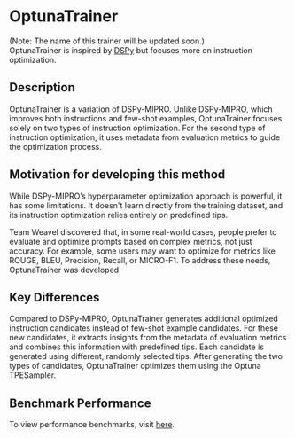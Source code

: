 # OptunaTrainer

(Note: The name of this trainer will be updated soon.)  
OptunaTrainer is inspired by [DSPy](https://github.com/stanfordnlp/DSPy) but focuses more on instruction optimization.

## Description

OptunaTrainer is a variation of DSPy-MIPRO. Unlike DSPy-MIPRO, which improves both instructions and few-shot examples, OptunaTrainer focuses solely on two types of instruction optimization. For the second type of instruction optimization, it uses metadata from evaluation metrics to guide the optimization process.

## Motivation for developing this method

While DSPy-MIPRO’s hyperparameter optimization approach is powerful, it has some limitations. It doesn't learn directly from the training dataset, and its instruction optimization relies entirely on predefined tips.

Team Weavel discovered that, in some real-world cases, people prefer to evaluate and optimize prompts based on complex metrics, not just accuracy. For example, some users may want to optimize for metrics like ROUGE, BLEU, Precision, Recall, or MICRO-F1. To address these needs, OptunaTrainer was developed.

## Key Differences

Compared to DSPy-MIPRO, OptunaTrainer generates additional optimized instruction candidates instead of few-shot example candidates. For these new candidates, it extracts insights from the metadata of evaluation metrics and combines this information with predefined tips. Each candidate is generated using different, randomly selected tips. After generating the two types of candidates, OptunaTrainer optimizes them using the Optuna TPESampler.

## Benchmark Performance

To view performance benchmarks, visit [here](../../../../../../../experiments/trainer/community/optuna/RESULT.md).
